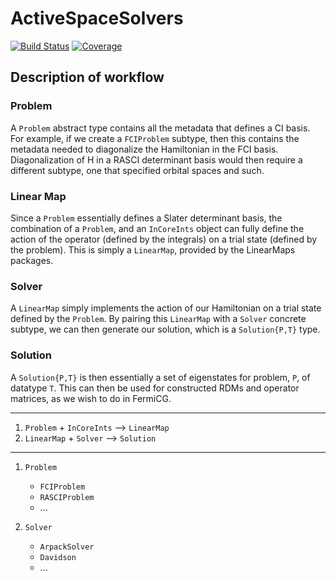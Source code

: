 # ActiveSpaceSolvers

<!-- [![Stable](https://img.shields.io/badge/docs-stable-blue.svg)](https://nmayhall-vt.github.io/ActiveSpaceSolvers.jl/stable/) -->
<!-- [![Dev](https://img.shields.io/badge/docs-dev-blue.svg)](https://nmayhall-vt.github.io/ActiveSpaceSolvers.jl/dev/) -->
[![Build Status](https://github.com/nmayhall-vt/ActiveSpaceSolvers.jl/actions/workflows/CI.yml/badge.svg?branch=main)](https://github.com/nmayhall-vt/ActiveSpaceSolvers.jl/actions/workflows/CI.yml?query=branch%3Amain)
[![Coverage](https://codecov.io/gh/nmayhall-vt/ActiveSpaceSolvers.jl/branch/main/graph/badge.svg)](https://codecov.io/gh/nmayhall-vt/ActiveSpaceSolvers.jl)

## Description of workflow

### Problem
A `Problem` abstract type contains all the metadata that defines a CI basis.
For example, if we create a `FCIProblem` subtype, then this contains the metadata
needed to diagonalize the Hamiltonian in the FCI basis.  
Diagonalization of H in a RASCI determinant basis would then require a different 
subtype, one that specified orbital spaces and such.

### Linear Map
Since a `Problem` essentially defines a Slater determinant basis, 
the combination of a `Problem`, and an `InCoreInts` object can fully define 
the action of the operator (defined by the integrals) on a trial state
(defined by the problem). This is simply a `LinearMap`, provided by the LinearMaps packages.

### Solver
A `LinearMap` simply implements the action of our Hamiltonian on a trial state 
defined by the `Problem`. By pairing this `LinearMap` with a `Solver` concrete
subtype, we can then generate our solution, which is a `Solution{P,T}` type. 

### Solution
A `Solution{P,T}` is then essentially a set of eigenstates for problem, `P`, of
datatype `T`. This can then be used for constructed RDMs and operator matrices, 
as we wish to do in FermiCG.

----

1. `Problem` + `InCoreInts` --> `LinearMap`
2. `LinearMap` + `Solver` --> `Solution`

----

1. `Problem`
	- `FCIProblem`
	- `RASCIProblem`
	- ...
	
1. `Solver`
	- `ArpackSolver`
	- `Davidson`
	- ...
